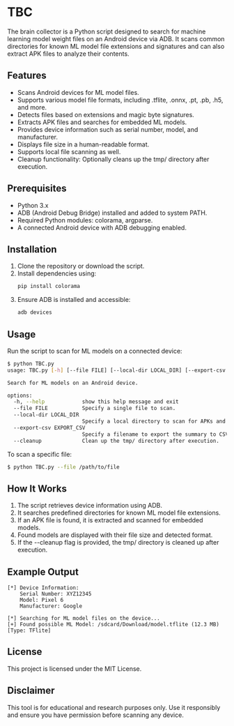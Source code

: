 # TBC

The brain collector is a Python script designed to search for machine learning model weight files on an Android device via ADB. It scans common directories for known ML model file extensions and signatures and can also extract APK files to analyze their contents.

## Features
- Scans Android devices for ML model files.
- Supports various model file formats, including .tflite, .onnx, .pt, .pb, .h5, and more.
- Detects files based on extensions and magic byte signatures.
- Extracts APK files and searches for embedded ML models.
- Provides device information such as serial number, model, and manufacturer.
- Displays file size in a human-readable format.
- Supports local file scanning as well.
- Cleanup functionality: Optionally cleans up the tmp/ directory after execution.

## Prerequisites
- Python 3.x
- ADB (Android Debug Bridge) installed and added to system PATH.
- Required Python modules: colorama, argparse.
- A connected Android device with ADB debugging enabled.

## Installation
1. Clone the repository or download the script.
2. Install dependencies using:
   ```bash
   pip install colorama
   ```
3. Ensure ADB is installed and accessible:
   ```bash
   adb devices
   ```

## Usage
Run the script to scan for ML models on a connected device:
```bash
$ python TBC.py
usage: TBC.py [-h] [--file FILE] [--local-dir LOCAL_DIR] [--export-csv EXPORT_CSV] [--cleanup]

Search for ML models on an Android device.

options:
  -h, --help            show this help message and exit
  --file FILE           Specify a single file to scan.
  --local-dir LOCAL_DIR
                        Specify a local directory to scan for APKs and ML models.
  --export-csv EXPORT_CSV
                        Specify a filename to export the summary to CSV.
  --cleanup             Clean up the tmp/ directory after execution.

```

To scan a specific file:
```bash
$ python TBC.py --file /path/to/file
```

## How It Works
1. The script retrieves device information using ADB.
2. It searches predefined directories for known ML model file extensions.
3. If an APK file is found, it is extracted and scanned for embedded models.
4. Found models are displayed with their file size and detected format.
5. If the --cleanup flag is provided, the tmp/ directory is cleaned up after execution.

## Example Output
```
[*] Device Information:
    Serial Number: XYZ12345
    Model: Pixel 6
    Manufacturer: Google

[*] Searching for ML model files on the device...
[+] Found possible ML Model: /sdcard/Download/model.tflite (12.3 MB) [Type: TFlite]
```

## License
This project is licensed under the MIT License.

## Disclaimer
This tool is for educational and research purposes only. Use it responsibly and ensure you have permission before scanning any device.
